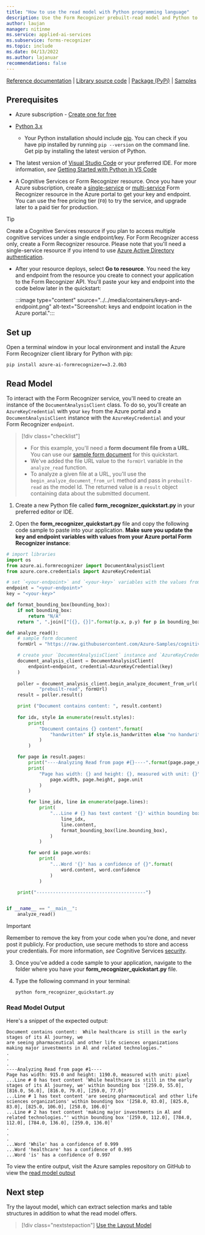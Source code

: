 ```yaml
---
title: "How to use the read model with Python programming language"
description: Use the Form Recognizer prebuilt-read model and Python to extract printed (typeface) and handwritten text from documents.
author: laujan
manager: nitinme
ms.service: applied-ai-services
ms.subservice: forms-recognizer
ms.topic: include
ms.date: 04/13/2022
ms.author: lajanuar
recommendations: false
---
```


[Reference documentation](/python/api/azure-ai-formrecognizer/azure.ai.formrecognizer?view=azure-python-preview&preserve-view=true) | [Library source code](https://github.com/Azure/azure-sdk-for-python/tree/azure-ai-formrecognizer_3.2.0b3/sdk/formrecognizer/azure-ai-formrecognizer/) | [Package (PyPi)](https://pypi.org/project/azure-ai-formrecognizer/3.2.0b3/) | [Samples](https://github.com/Azure/azure-sdk-for-python/blob/azure-ai-formrecognizer_3.2.0b3/sdk/formrecognizer/azure-ai-formrecognizer/samples/README.md)

## Prerequisites

* Azure subscription - [Create one for free](https://azure.microsoft.com/free/cognitive-services)

* [Python 3.x](https://www.python.org/)

  * Your Python installation should include [pip](https://pip.pypa.io/en/stable/). You can check if you have pip installed by running `pip --version` on the command line. Get pip by installing the latest version of Python.

* The latest version of [Visual Studio Code](https://code.visualstudio.com/) or your preferred IDE. For more information, *see* [Getting Started with Python in VS Code](https://code.visualstudio.com/docs/python/python-tutorial)

* A Cognitive Services or Form Recognizer resource. Once you have your Azure subscription, create a [single-service](https://portal.azure.com/#create/Microsoft.CognitiveServicesFormRecognizer) or [multi-service](https://portal.azure.com/#create/Microsoft.CognitiveServicesAllInOne) Form Recognizer resource in the Azure portal to get your key and endpoint. You can use the free pricing tier (`F0`) to try the service, and upgrade later to a paid tier for production.

> [!TIP]
> Create a Cognitive Services resource if you plan to access multiple cognitive services under a single endpoint/key. For Form Recognizer access only, create a Form Recognizer resource. Please note that you'll  need a single-service resource if you intend to use [Azure Active Directory authentication](../../../../active-directory/authentication/overview-authentication.md).

* After your resource deploys, select **Go to resource**. You need the key and endpoint from the resource you create to connect your application to the Form Recognizer API. You'll paste your key and endpoint into the code below later in the quickstart:

  :::image type="content" source="../../media/containers/keys-and-endpoint.png" alt-text="Screenshot: keys and endpoint location in the Azure portal.":::

## Set up

Open a terminal window in your local environment and install the Azure Form Recognizer client library for Python with pip:

```console
pip install azure-ai-formrecognizer==3.2.0b3
```

## Read Model

To interact with the Form Recognizer service, you'll need to create an instance of the `DocumentAnalysisClient` class. To do so, you'll create an `AzureKeyCredential` with your `key` from the Azure portal and a `DocumentAnalysisClient` instance with the `AzureKeyCredential` and your Form Recognizer `endpoint`.

> [!div class="checklist"]
>
> * For this example, you'll need a **form document file from a URL**. You can use our [sample form document](https://raw.githubusercontent.com/Azure-Samples/cognitive-services-REST-api-samples/master/curl/form-recognizer/rest-api/read.png) for this quickstart.
> * We've added the file URL value to the `formUrl` variable in the `analyze_read` function.
> * To analyze a given file at a URL, you'll use the `begin_analyze_document_from_url` method and pass in `prebuilt-read` as the model Id. The returned value is a `result` object containing data about the submitted document.

1. Create a new Python file called **form_recognizer_quickstart.py** in your preferred editor or IDE.

2. Open the **form_recognizer_quickstart.py** file and copy the following code sample to paste into your application. **Make sure you update the key and endpoint variables with values from your Azure portal Form Recognizer instance**:

```python
# import libraries
import os
from azure.ai.formrecognizer import DocumentAnalysisClient
from azure.core.credentials import AzureKeyCredential

# set `<your-endpoint>` and `<your-key>` variables with the values from the Azure portal
endpoint = "<your-endpoint>"
key = "<your-key>"

def format_bounding_box(bounding_box):
    if not bounding_box:
        return "N/A"
    return ", ".join(["[{}, {}]".format(p.x, p.y) for p in bounding_box])

def analyze_read():
    # sample form document
    formUrl = "https://raw.githubusercontent.com/Azure-Samples/cognitive-services-REST-api-samples/master/curl/form-recognizer/rest-api/read.png"

    # create your `DocumentAnalysisClient` instance and `AzureKeyCredential` variable
    document_analysis_client = DocumentAnalysisClient(
        endpoint=endpoint, credential=AzureKeyCredential(key)
    )
    
    poller = document_analysis_client.begin_analyze_document_from_url(
            "prebuilt-read", formUrl)
    result = poller.result()

    print ("Document contains content: ", result.content)
    
    for idx, style in enumerate(result.styles):
        print(
            "Document contains {} content".format(
                "handwritten" if style.is_handwritten else "no handwritten"
            )
        )

    for page in result.pages:
        print("----Analyzing Read from page #{}----".format(page.page_number))
        print(
            "Page has width: {} and height: {}, measured with unit: {}".format(
                page.width, page.height, page.unit
            )
        )

        for line_idx, line in enumerate(page.lines):
            print(
                "...Line # {} has text content '{}' within bounding box '{}'".format(
                    line_idx,
                    line.content,
                    format_bounding_box(line.bounding_box),
                )
            )

        for word in page.words:
            print(
                "...Word '{}' has a confidence of {}".format(
                    word.content, word.confidence
                )
            )

    print("----------------------------------------")


if __name__ == "__main__":
    analyze_read()
```

> [!IMPORTANT]
>
> Remember to remove the key from your code when you're done, and never post it publicly. For production, use secure methods to store and access your credentials. For more information, *see* Cognitive Services [security](../../../../cognitive-services/cognitive-services-security.md).

<!-- markdownlint-disable MD036 -->

3. Once you've added a code sample to your application, navigate to the folder where you have your **form_recognizer_quickstart.py** file.

4. Type the following command in your terminal:
    ```console
    python form_recognizer_quickstart.py
    ```

### Read Model Output

Here's a snippet of the expected output:

```console
Document contains content:  While healthcare is still in the early stages of its Al journey, we
are seeing pharmaceutical and other life sciences organizations
making major investments in Al and related technologies."
.
.
.
----Analyzing Read from page #1----
Page has width: 915.0 and height: 1190.0, measured with unit: pixel
...Line # 0 has text content 'While healthcare is still in the early stages of its Al journey, we' within bounding box '[259.0, 55.0], [816.0, 56.0], [816.0, 79.0], [259.0, 77.0]'
...Line # 1 has text content 'are seeing pharmaceutical and other life sciences organizations' within bounding box '[258.0, 83.0], [825.0, 83.0], [825.0, 106.0], [258.0, 106.0]'
...Line # 2 has text content 'making major investments in Al and related technologies."' within bounding box '[259.0, 112.0], [784.0, 112.0], [784.0, 136.0], [259.0, 136.0]'
.
.
.
...Word 'While' has a confidence of 0.999
...Word 'healthcare' has a confidence of 0.995
...Word 'is' has a confidence of 0.997
```

To view the entire output, visit the Azure samples repository on GitHub to view the [read model output](https://github.com/Azure-Samples/cognitive-services-quickstart-code/blob/master/python/FormRecognizer/v3-python-sdk-read-output.md)

## Next step
Try the layout model, which can extract selection marks and table structures in addition to what the read model offers.

> [!div class="nextstepaction"]
> [Use the Layout Model](https://westus.dev.cognitive.microsoft.com/docs/services/form-recognizer-api-v3-0-preview-2/operations/AnalyzeDocument)
